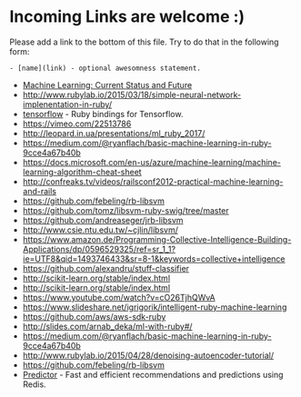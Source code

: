 # Incoming Links are welcome :)

Please add a link to the bottom of this file. Try to do that in the following form:

```
- [name](link) - optional awesomness statement.
```

- [Machine Learning: Current Status and Future](https://www.youtube.com/watch?v=gfQ8XEy7vO4)
- http://www.rubylab.io/2015/03/18/simple-neural-network-implenentation-in-ruby/
- [tensorflow](https://github.com/somaticio/tensorflow.rb) -
  Ruby bindings for Tensorflow.
- https://vimeo.com/22513786
- http://leopard.in.ua/presentations/ml_ruby_2017/
- https://medium.com/@ryanflach/basic-machine-learning-in-ruby-9cce4a67b40b
- https://docs.microsoft.com/en-us/azure/machine-learning/machine-learning-algorithm-cheat-sheet
- http://confreaks.tv/videos/railsconf2012-practical-machine-learning-and-rails
- https://github.com/febeling/rb-libsvm
- https://github.com/tomz/libsvm-ruby-swig/tree/master
- https://github.com/andreaseger/jrb-libsvm
- http://www.csie.ntu.edu.tw/~cjlin/libsvm/
- https://www.amazon.de/Programming-Collective-Intelligence-Building-Applications/dp/0596529325/ref=sr_1_1?ie=UTF8&qid=1493746433&sr=8-1&keywords=collective+intelligence
- https://github.com/alexandru/stuff-classifier
- http://scikit-learn.org/stable/index.html
- http://scikit-learn.org/stable/index.html
- https://www.youtube.com/watch?v=cO26TjhQWvA
- https://www.slideshare.net/igrigorik/intelligent-ruby-machine-learning
- https://github.com/aws/aws-sdk-ruby
- http://slides.com/arnab_deka/ml-with-ruby#/
- https://medium.com/@ryanflach/basic-machine-learning-in-ruby-9cce4a67b40b
- http://www.rubylab.io/2015/04/28/denoising-autoencoder-tutorial/
- https://github.com/febeling/rb-libsvm
- [Predictor](https://github.com/Pathgather/predictor) - Fast and efficient recommendations and predictions using Redis.
